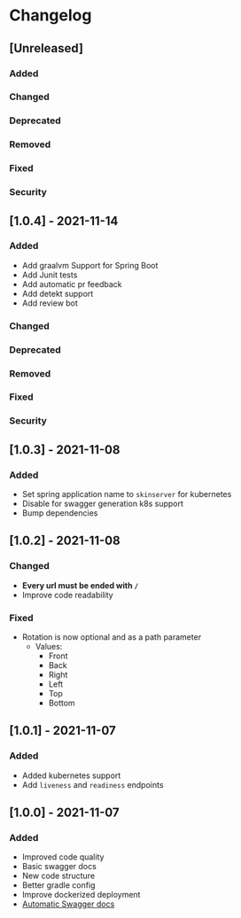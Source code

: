 # Changelog

## [Unreleased]
### Added

### Changed

### Deprecated

### Removed

### Fixed

### Security

## [1.0.4] - 2021-11-14
### Added
- Add graalvm Support for Spring Boot
- Add Junit tests
- Add automatic pr feedback
- Add detekt support
- Add review bot

### Changed

### Deprecated

### Removed

### Fixed

### Security

## [1.0.3] - 2021-11-08
### Added
- Set spring application name to `skinserver` for kubernetes
- Disable for swagger generation k8s support
- Bump dependencies

## [1.0.2] - 2021-11-08
### Changed
- **Every url must be ended with `/`**
- Improve code readability

### Fixed
- Rotation is now optional and as a path parameter
    - Values:
        - Front
        - Back
        - Right
        - Left
        - Top
        - Bottom

## [1.0.1] - 2021-11-07
### Added
- Added kubernetes support
- Add `liveness` and `readiness` endpoints

## [1.0.0] - 2021-11-07
### Added
- Improved code quality
- Basic swagger docs
- New code structure
- Better gradle config
- Improve dockerized deployment
- [Automatic Swagger docs](https://themeinerlp.github.io/SkinServer/)